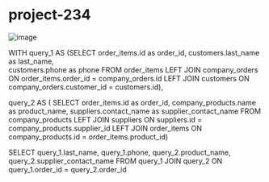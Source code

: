 # project-234
![image](https://github.com/manasvijain20/project-234/assets/74360258/b3d3b706-0d40-49c2-9e87-5a31f3d2df1e)

WITH query_1 AS
(SELECT
order_items.id as order_id,
customers.last_name as last_name,  
customers.phone as phone
FROM order_items LEFT JOIN company_orders
ON order_items.order_id = company_orders.id LEFT JOIN customers ON company_orders.customer_id = customers.id),

query_2 AS (
SELECT
order_items.id as order_id,
company_products.name as product_name, 
suppliers.contact_name as supplier_contact_name
FROM company_products LEFT JOIN suppliers 
ON suppliers.id = company_products.supplier_id
LEFT JOIN order_items
ON company_products.id = order_items.product_id)

SELECT query_1.last_name, query_1.phone, query_2.product_name, query_2.supplier_contact_name
FROM query_1 JOIN query_2 
ON query_1.order_id = query_2.order_id
